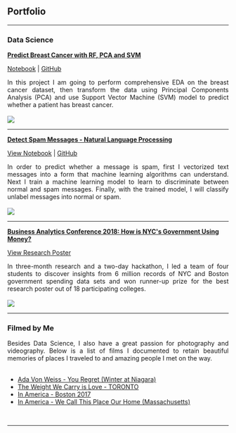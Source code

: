 ## Portfolio

---

### Data Science

[**Predict Breast Cancer with RF, PCA and SVM**](https://chriskhanhtran.github.io/posts/python-predict-breast-cancer-rf-pca-svm.html)

[Notebook](https://chriskhanhtran.github.io/posts/python-predict-breast-cancer-rf-pca-svm.html) | [GitHub](https://github.com/chriskhanhtran/predict-breast-cancer-with-rf-pca-svm/blob/master/python-predict-breast-cancer-rf-pca-svm.ipynb)

<div style="text-align: justify">In this project I am going to perform comprehensive EDA on the breast cancer dataset, then transform the data using Principal Components Analysis (PCA) and use Support Vector Machine (SVM) model to predict whether a patient has breast cancer.</div>
<br>
<img src="https://raw.githubusercontent.com/chriskhanhtran/chriskhanhtran.github.io/master/images/breast_cancer.png"/>
<br>

---
[**Detect Spam Messages - Natural Language Processing**](https://chriskhanhtran.github.io/posts/detect-spam-sms-nlp.html)

[View Notebook](https://chriskhanhtran.github.io/posts/detect-spam-sms-nlp.html) | [GitHub](https://github.com/chriskhanhtran/detect-spam-messages-nlp/blob/master/detect-spam-sms-nlp.ipynb)

<div style="text-align: justify">In order to predict whether a message is spam, first I vectorized text messages into a form that machine learning algorithms can understand. Next I train a machine learning model to learn to discriminate between normal and spam messages. Finally, with the trained model, I will classify unlabel messages into normal or spam.</div>
<br>
<img src="https://raw.githubusercontent.com/chriskhanhtran/chriskhanhtran.github.io/master/images/sms.png"/>
<br>

---
[**Business Analytics Conference 2018: How is NYC's Government Using Money?**](https://chriskhanhtran.github.io/pdf/bac2018.pdf)

[View Research Poster](https://chriskhanhtran.github.io/pdf/bac2018.pdf)

<div style="text-align: justify">In three-month research and a two-day hackathon, I led a team of four students to discover insights from 6 million records of NYC and Boston government spending data sets and won runner-up prize for the best research poster out of 18 participating colleges.</div>
<br>
<img src="https://raw.githubusercontent.com/chriskhanhtran/chriskhanhtran.github.io/master/images/bac2018.JPG"/>
<br>

---

### Filmed by Me

<div style="text-align: justify">Besides Data Science, I also have a great passion for photography and videography. Below is a list of films I documented to retain beautiful memories of places I traveled to and amazing people I met on the way.</div>
<br>

- [Ada Von Weiss - You Regret (Winter at Niagara)](https://www.youtube.com/watch?v=-5esqvmPnHI)
- [The Weight We Carry is Love - TORONTO](https://www.youtube.com/watch?v=vfZwdEWgUPE)
- [In America - Boston 2017](https://www.youtube.com/watch?v=YdXufiebgyc)
- [In America - We Call This Place Our Home (Massachusetts)](https://www.youtube.com/watch?v=jzfcM_iO0FU)
<br>

---
